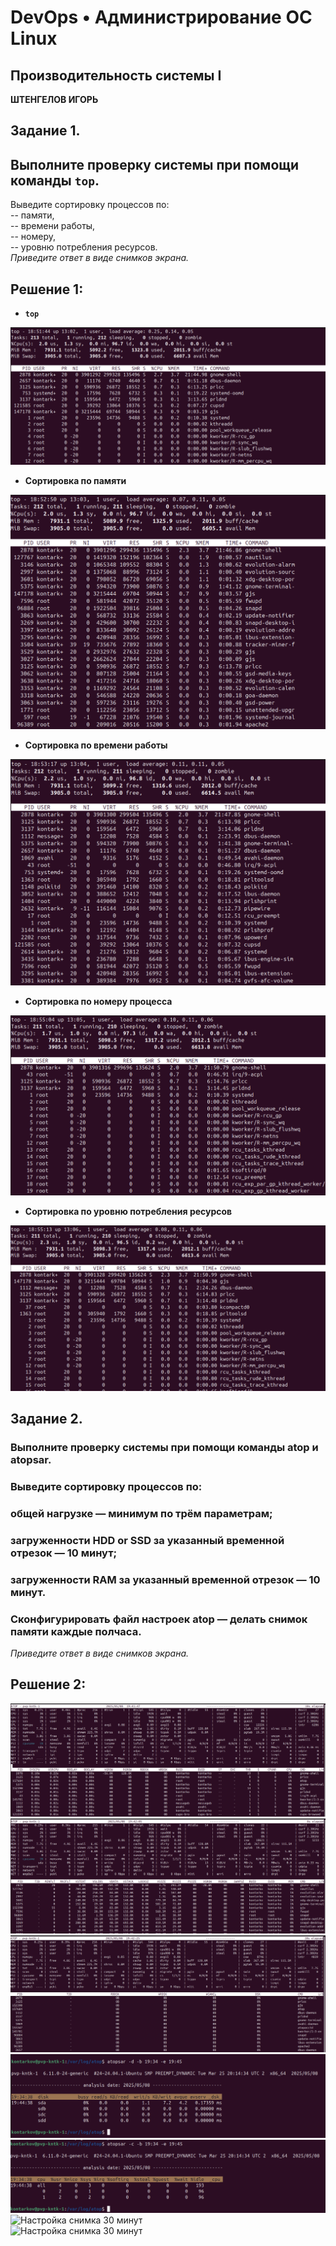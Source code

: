 # DevOps • Администрирование ОС Linux
## Производительность системы I
__ШТЕНГЕЛОВ ИГОРЬ__  
  
## Задание 1.
## Выполните проверку системы при помощи команды `top`.
Выведите сортировку процессов по:  
-- памяти,  
-- времени работы,  
-- номеру,  
-- уровню потребления ресурсов.  
_Приведите ответ в виде снимков экрана._  

## Решение 1:  
* __`top`__
  
![Команда `top`](./images/5_1.png)  

* __Сортировка по памяти__
  
![Сортировка по памяти](./images/5_2.png)

* __Сортировка по времени работы__
  
![Сортировка по времени работы](./images/5_3.png)

* __Сортировка по номеру процесса__
  
![Сортировка по номеру процесса](./images/5_4.png)

* __Сортировка по уровню потребления ресурсов__
  
![Сортировка по ресурсам](./images/5_5.png)  


## Задание 2.
### Выполните проверку системы при помощи команды atop и atopsar.
### Выведите сортировку процессов по:
### общей нагрузке — минимум по трём параметрам;
### загруженности HDD or SSD за указанный временной отрезок — 10 минут;
### загруженности RAM за указанный временной отрезок — 10 минут.
### Сконфигурировать файл настроек atop — делать снимок памяти каждые полчаса.
_Приведите ответ в виде снимков экрана._  

## Решение 2:

![Сортировка по общей нагрузке 1](./images/5_6.png)  
![Сортировка по общей нагрузке 2](./images/5_7.png)  
![Сортировка по общей нагрузке 3](./images/5_8.png)  
![Сортировка по HDD](./images/5_9.png)  
![Сортировка по RAM](./images/5_10.png)  
![Настройка снимка 30 минут](./images/5_11_1.png)  
![Настройка снимка 30 минут](./images/5_11_2.png)  




